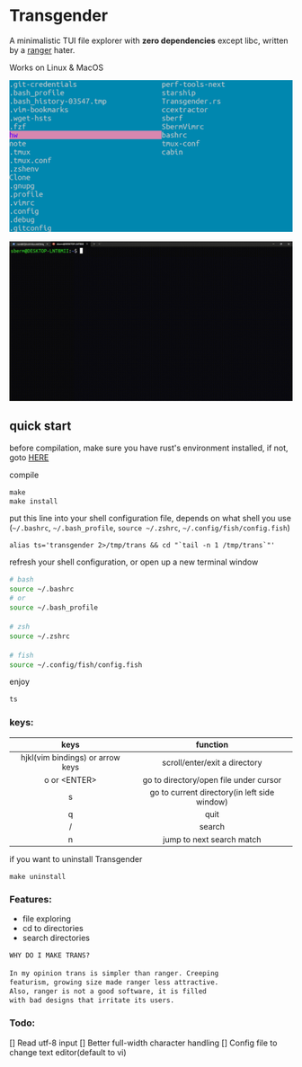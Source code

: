 # Transgender

A minimalistic TUI file explorer with **zero dependencies** except libc, written by a [ranger](https://github.com/ranger/ranger) hater.

Works on Linux & MacOS

![](img/trans-img.png)

![](img/trans.gif)

## quick start

before compilation, make sure you have rust's environment installed, if not, goto [HERE](https://www.rust-lang.org/tools/install)

compile
```
make
make install
```

put this line into your shell configuration file, depends on what shell you use (`~/.bashrc`, `~/.bash_profile`, `source ~/.zshrc`, `~/.config/fish/config.fish`)
```
alias ts='transgender 2>/tmp/trans && cd "`tail -n 1 /tmp/trans`"'
```

refresh your shell configuration, or open up a new terminal window
```bash
# bash
source ~/.bashrc
# or
source ~/.bash_profile

# zsh
source ~/.zshrc

# fish
source ~/.config/fish/config.fish

```

enjoy
```bash
ts
```

### keys:

| keys                             | function                                     |
| :---:                            | :---:                                        |
| hjkl(vim bindings) or arrow keys | scroll/enter/exit a directory                |
| o or \<ENTER\>                   | go to directory/open file under cursor       |
| s                                | go to current directory(in left side window) |
| q                                | quit                                         |
| /                                | search                                       |
| n                                | jump to next search match                    |

if you want to uninstall Transgender
```
make uninstall
```

### Features:

* file exploring
* cd to directories
* search directories

```
WHY DO I MAKE TRANS?

In my opinion trans is simpler than ranger. Creeping
featurism, growing size made ranger less attractive. 
Also, ranger is not a good software, it is filled
with bad designs that irritate its users.
```

### Todo:
[] Read utf-8 input
[] Better full-width character handling
[] Config file to change text editor(default to vi)
